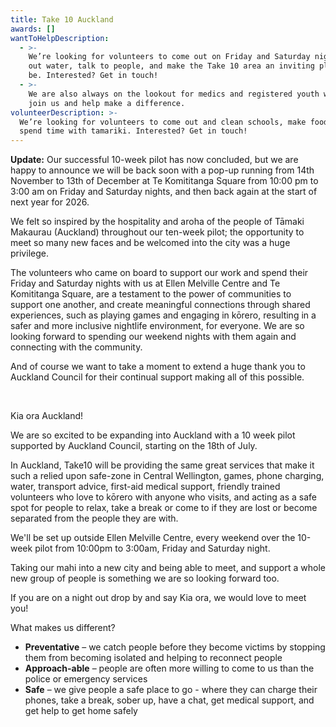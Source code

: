 ```yaml
---
title: Take 10 Auckland
awards: []
wantToHelpDescription:
  - >-
    We’re looking for volunteers to come out on Friday and Saturday nights, hand
    out water, talk to people, and make the Take 10 area an inviting place to
    be. Interested? Get in touch!
  - >-
    We are also always on the lookout for medics and registered youth workers to
    join us and help make a difference.
volunteerDescription: >-
  We’re looking for volunteers to come out and clean schools, make food, and
  spend time with tamariki. Interested? Get in touch!
---
```

**Update:**  Our successful 10-week pilot has now concluded, but we are happy to announce we will be back soon with a pop-up running from 14th November to 13th of December at Te Komititanga Square from 10:00 pm to 3:00 am on Friday and Saturday nights, and then back again at the start of next year for 2026.

We felt so inspired by the hospitality and aroha of the people of Tāmaki Makaurau (Auckland) throughout our ten-week pilot; the opportunity to meet so many new faces and be welcomed into the city was a huge privilege.

The volunteers who came on board to support our work and spend their Friday and Saturday nights with us at Ellen Melville Centre and Te Komititanga Square, are a testament to the power of communities to support one another, and create meaningful connections through shared experiences, such as playing games and engaging in kōrero, resulting in a safer and more inclusive nightlife environment, for everyone. We are so looking forward to spending our weekend nights with them again and connecting with the community.

And of course we want to take a moment to extend a huge thank you to Auckland Council for their continual support making all of this possible.

&nbsp;

Kia ora Auckland!

We are so excited to be expanding into Auckland with a 10 week pilot supported by Auckland Council, starting on the 18th of July.

In Auckland, Take10 will be providing the same great services that make it such a relied upon safe-zone in Central Wellington, games, phone charging, water, transport advice, first-aid medical support, friendly trained volunteers who love to kōrero with anyone who visits, and acting as a safe spot for people to relax, take a break or come to if they are lost or become separated from the people they are with.

We'll be set up outside Ellen Melville Centre, every weekend over the 10-week pilot from 10:00pm to 3:00am, Friday and Saturday night.

Taking our mahi into a new city and being able to meet, and support a whole new group of people is something we are so looking forward too.

If you are on a night out drop by and say Kia ora, we would love to meet you!

What makes us different?

* **Preventative** – we catch people before they become victims by stopping them from becoming isolated and helping to reconnect people
* **Approach-able** – people are often more willing to come to us than the police or emergency services
* **Safe** – we give people a safe place to go - where they can charge their phones, take a break, sober up, have a chat, get medical support, and get help to get home safely